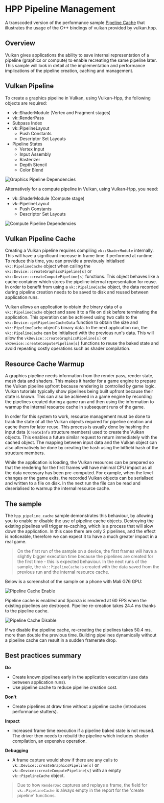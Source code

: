 <!--
- Copyright (c) 2022, The Khronos Group
-
- SPDX-License-Identifier: Apache-2.0
-
- Licensed under the Apache License, Version 2.0 the "License";
- you may not use this file except in compliance with the License.
- You may obtain a copy of the License at
-
-     http://www.apache.org/licenses/LICENSE-2.0
-
- Unless required by applicable law or agreed to in writing, software
- distributed under the License is distributed on an "AS IS" BASIS,
- WITHOUT WARRANTIES OR CONDITIONS OF ANY KIND, either express or implied.
- See the License for the specific language governing permissions and
- limitations under the License.
-
-->

# HPP Pipeline Management

A transcoded version of the performance sample [Pipeline Cache](https://github.com/KhronosGroup/Vulkan-Samples/tree/master/samples/performance/pipeline_cache) that illustrates the usage of the C++ bindings of vulkan provided by vulkan.hpp.

## Overview

Vulkan gives applications the ability to save internal representation of a pipeline (graphics or compute) to enable recreating the same pipeline later. This sample will look in detail at the implementation and performance implications of the pipeline creation, caching and management.

## Vulkan Pipeline

To create a graphics pipeline in Vulkan, using Vulkan-Hpp, the following objects are required:

* vk::ShaderModule (Vertex and Fragment stages)
* vk::RenderPass
* Subpass Index
* vk::PipelineLayout
  * Push Constants
  * Descriptor Set Layouts
* Pipeline States
  * Vertex Input
  * Input Assembly
  * Rasterizer
  * Depth Stencil
  * Color Blend

![Graphics Pipeline Dependencies](../pipeline_cache/images/graphics_pipeline_dependencies.png)

Alternatively for a compute pipeline in Vulkan, using Vulkan-Hpp, you need:

* vk::ShaderModule (Compute stage)
* vk::PipelineLayout
  * Push Constants
  * Descriptor Set Layouts

![Compute Pipeline Dependencies](../pipeline_cache/images/compute_pipeline_dependencies.png)

## Vulkan Pipeline Cache

Creating a Vulkan pipeline requires compiling `vk::ShaderModule` internally. This will have a significant increase in frame time if performed at runtime. To reduce this time, you can provide a previously initialised `vk::PipelineCache` object when calling the `vk::Device::createGraphicsPipeline[s]` or `vk::Device::createComputePipeline[s]` functions. This object behaves like a cache container which stores the pipeline internal representation for reuse. In order to benefit from using a `vk::PipelineCache` object, the data recorded during pipeline creation needs to be saved to disk and reused between application runs.

Vulkan allows an application to obtain the binary data of a `vk::PipelineCache` object and save it to a file on disk before terminating the application. This operation can be achieved using two calls to the `vk::Device::getPipelineCacheData` function to obtain the size and `vk::PipelineCache` object's binary data. In the next application run, the `vk::PipelineCache` can be initialised with the previous run's data. This will allow the `vkDevice::createGraphicsPipeline[s]` or `vkDevice::createComputePipeline[s]` functions to reuse the baked state and avoid repeating costly operations such as shader compilation.

## Resource Cache Warmup

A graphics pipeline needs information from the render pass, render state, mesh data and shaders. This makes it harder for a game engine to prepare the Vulkan pipeline upfront because rendering is controlled by game logic. Vulkan tutorials typically show pipelines being built upfront because their state is known. This can also be achieved in a game engine by recording the pipelines created during a game run and then using the information to warmup the internal resource cache in subsequent runs of the game.

In order for this system to work, resource management must be done to track the state of all the Vulkan objects required for pipeline creation and cache them for later reuse. This process is usually done by hashing the input data (`CreateInfo` structure members) used to create the Vulkan objects. This enables a future similar request to return immediately with the cached object. The mapping between input data and the Vulkan object can also alternatively be done by creating the hash using the bitfield hash of the structure members.

While the application is loading, the Vulkan resources can be prepared so that the rendering for the first frames will have minimal CPU impact as all the data necessary has been pre-computed. For example, when the level changes or the game exits, the recorded Vulkan objects can be serialised and written to a file on disk. In the next run the file can be read and deserialised to warmup the internal resource cache.

## The sample

The `hpp_pipeline_cache` sample demonstrates this behaviour, by allowing you to enable or disable the use of pipeline cache objects. Destroying the existing pipelines will trigger re-caching, which is a process that will slow down the application. In this case there are only 2 pipelines, and the effect is noticeable, therefore we can expect it to have a much greater impact in a real game.

> On the first run of the sample on a device, the first frames will have a slightly bigger execution time because the pipelines are created for the first time - this is expected behaviour. In the next runs of the sample, the `vk::PipelineCache` is created with the data saved from the previous run and the internal resource cache.

Below is a screenshot of the sample on a phone with Mali G76 GPU:

![Pipeline Cache Enable](../pipeline_cache/images/pipeline_cache_enable.jpg)

Pipeline cache is enabled and Sponza is rendered at 60 FPS when the existing pipelines are destroyed. Pipeline re-creation takes 24.4 ms thanks to the pipeline cache.

![Pipeline Cache Disable](../pipeline_cache/images/pipeline_cache_disable.jpg)

If we disable the pipeline cache, re-creating the pipelines takes 50.4 ms, more than double the previous time. Building pipelines dynamically without a pipeline cache can result in a sudden framerate drop.

## Best practices summary

**Do**

* Create known pipelines early in the application execution (use data between application runs).
* Use pipeline cache to reduce pipeline creation cost.

**Don't**

* Create pipelines at draw time without a pipeline cache (introduces performance stutters).

**Impact**

* Increased frame time execution if a pipeline baked state is not reused. The driver then needs to rebuild the pipeline which includes shader compilation, an expensive operation.

**Debugging**

* A frame capture would show if there are any calls to `vk::Device::createGraphicsPipeline[s]` or `vk::Device::createComputePipeline[s]` with an empty `vk::PipelineCache` object.

> Due to how `RenderDoc` captures and replays a frame, the field for `vk::PipelineCache` is always empty in the report for the 'create pipeline' functions.
